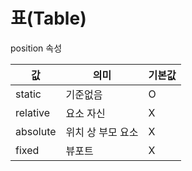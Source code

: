 # 표(Table)

position 속성  
  
값 | 의미 | 기본값
-- | -- | --
static | 기준없음 | O
relative | 요소 자신 | X
absolute | 위치 상 부모 요소 | X
fixed | 뷰포트 | X


